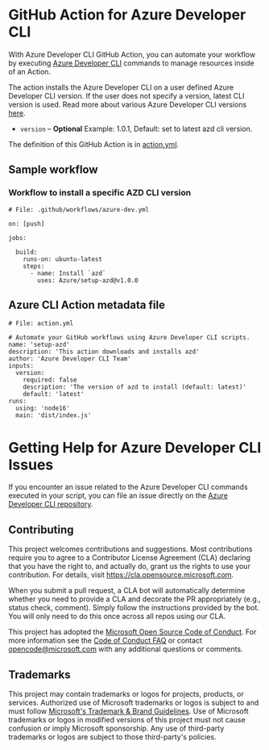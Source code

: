 # GitHub Action for Azure Developer CLI


With Azure Developer CLI GitHub Action, you can automate your workflow by executing [Azure Developer CLI](https://github.com/hemarina/setup-azd) commands to manage resources inside of an Action.

The action installs the Azure Developer CLI on a user defined Azure Developer CLI version. If the user does not specify a version, latest CLI version is used. 
Read more about various Azure Developer CLI versions [here](https://github.com/Azure/azure-dev/releases).

- `version` – **Optional** Example: 1.0.1, Default: set to latest azd cli version.

The definition of this GitHub Action is in [action.yml](https://github.com/hemarina/setup-azd/blob/main/action.yml).

## Sample workflow

### Workflow to install a specific AZD CLI version
```
# File: .github/workflows/azure-dev.yml

on: [push]

jobs:

  build:
    runs-on: ubuntu-latest
    steps:
      - name: Install `azd`
        uses: Azure/setup-azd@v1.0.0
```

## Azure CLI Action metadata file

```
# File: action.yml

# Automate your GitHub workflows using Azure Developer CLI scripts.
name: 'setup-azd'
description: 'This action downloads and installs azd'
author: 'Azure Developer CLI Team'
inputs:
  version:
    required: false
    description: 'The version of azd to install (default: latest)'
    default: 'latest'
runs:
  using: 'node16'
  main: 'dist/index.js'
```

# Getting Help for Azure Developer CLI Issues

If you encounter an issue related to the Azure Developer CLI commands executed in your script, you can file an issue directly on the [Azure Developer CLI repository](https://github.com/Azure/azure-dev/issues/new/choose).

## Contributing

This project welcomes contributions and suggestions.  Most contributions require you to agree to a
Contributor License Agreement (CLA) declaring that you have the right to, and actually do, grant us
the rights to use your contribution. For details, visit https://cla.opensource.microsoft.com.

When you submit a pull request, a CLA bot will automatically determine whether you need to provide
a CLA and decorate the PR appropriately (e.g., status check, comment). Simply follow the instructions
provided by the bot. You will only need to do this once across all repos using our CLA.

This project has adopted the [Microsoft Open Source Code of Conduct](https://opensource.microsoft.com/codeofconduct/).
For more information see the [Code of Conduct FAQ](https://opensource.microsoft.com/codeofconduct/faq/) or
contact [opencode@microsoft.com](mailto:opencode@microsoft.com) with any additional questions or comments.

## Trademarks

This project may contain trademarks or logos for projects, products, or services. Authorized use of Microsoft 
trademarks or logos is subject to and must follow 
[Microsoft's Trademark & Brand Guidelines](https://www.microsoft.com/en-us/legal/intellectualproperty/trademarks/usage/general).
Use of Microsoft trademarks or logos in modified versions of this project must not cause confusion or imply Microsoft sponsorship.
Any use of third-party trademarks or logos are subject to those third-party's policies.

